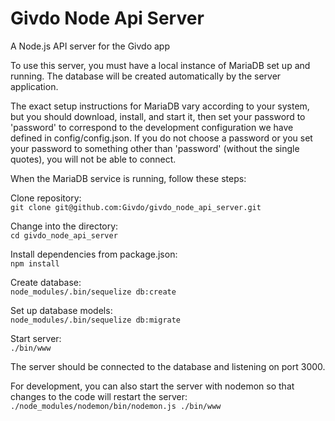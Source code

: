 # Givdo Node Api Server
A Node.js API server for the Givdo app

To use this server, you must have a local instance of MariaDB set up and running. The database will be created automatically by the server application.  

The exact setup instructions for MariaDB vary according to your system, but you should download, install, and start it, then set your password to 'password' to correspond to the development configuration we have defined in config/config.json. If you do not choose a password or you set your password to something other than 'password' (without the single quotes), you will not be able to connect.

When the MariaDB service is running, follow these steps:

Clone repository:  
`git clone git@github.com:Givdo/givdo_node_api_server.git`

Change into the directory:  
`cd givdo_node_api_server`

Install dependencies from package.json:  
`npm install`

Create database:  
`node_modules/.bin/sequelize db:create`

Set up database models:  
`node_modules/.bin/sequelize db:migrate`

Start server:  
`./bin/www`

The server should be connected to the database and listening on port 3000.

For development, you can also start the server with nodemon so that changes to the code will restart the server:  
`./node_modules/nodemon/bin/nodemon.js ./bin/www`

